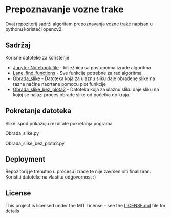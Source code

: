 # Prepoznavanje vozne trake

Ovaj repozitorij sadrži algoritam prepoznavanja vozne trake napisan u pythonu koristeći opencv2.

## Sadržaj 

Korisne datoteke za korištenje

* [Jupyter Notebook file](https://github.com/Domagoj-Spoljar/-Python-Algoritam-Prepozunavanje-vozne-trake/blob/master/Prepoznavanje_vozne_trake.ipynb) - bilježnica sa postupcima izrade algoritma
* [Lane_find_functions](https://github.com/Domagoj-Spoljar/-Python-Algoritam-Prepozunavanje-vozne-trake/blob/master/Lane_find_functions.py) - Sve funkcije potrebne za rad algoritma
* [Obrada_slike](https://github.com/Domagoj-Spoljar/-Python-Algoritam-Prepozunavanje-vozne-trake/blob/master/Obrada_slike.py) - Datoteka koja za ulaznu sliku daje obrađene slike na razne načine nacrtane pomoću plot funkcije
* [Obrada_slike_bez_plota2](https://github.com/Domagoj-Spoljar/-Python-Algoritam-Prepozunavanje-vozne-trake/blob/master/Obrada_slike.py) - Datoteka koja za ulaznu sliku daje sliku na kojoj se nalazi proces obrade slike od početka do kraja.




## Pokretanje datoteka

Slike ispod prikazuju rezultate pokretanja pograma

Obrada_slike.py



Obrada_slike_bez_plota2.py



## Deployment

Repozitorij je trenutno u procesu izrade te nije završen niti finaliziran. Koristiti datoteke na vlastitu odgovornost :)


## License

This project is licensed under the MIT License - see the [LICENSE.md](LICENSE.md) file for details



